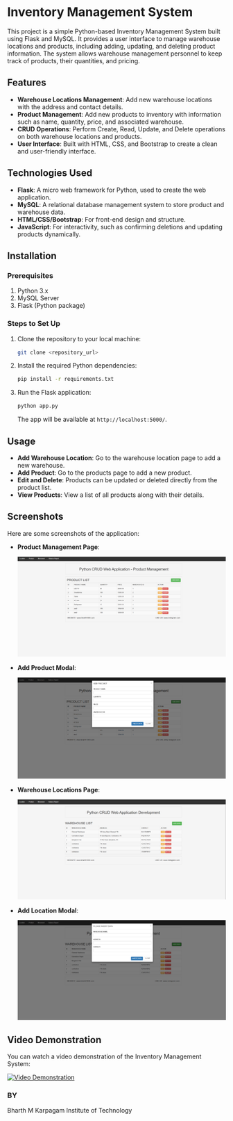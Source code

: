 # Inventory Management System

This project is a simple Python-based Inventory Management System built using Flask and MySQL. It provides a user interface to manage warehouse locations and products, including adding, updating, and deleting product information. The system allows warehouse management personnel to keep track of products, their quantities, and pricing.

## Features

- **Warehouse Locations Management**: Add new warehouse locations with the address and contact details.
- **Product Management**: Add new products to inventory with information such as name, quantity, price, and associated warehouse.
- **CRUD Operations**: Perform Create, Read, Update, and Delete operations on both warehouse locations and products.
- **User Interface**: Built with HTML, CSS, and Bootstrap to create a clean and user-friendly interface.

## Technologies Used

- **Flask**: A micro web framework for Python, used to create the web application.
- **MySQL**: A relational database management system to store product and warehouse data.
- **HTML/CSS/Bootstrap**: For front-end design and structure.
- **JavaScript**: For interactivity, such as confirming deletions and updating products dynamically.

## Installation

### Prerequisites

1. Python 3.x
2. MySQL Server
3. Flask (Python package)

### Steps to Set Up

1. Clone the repository to your local machine:
    ```bash
    git clone <repository_url>
    ```

2. Install the required Python dependencies:
    ```bash
    pip install -r requirements.txt
    ```
3. Run the Flask application:
    ```bash
    python app.py
    ```

    The app will be available at `http://localhost:5000/`.

## Usage

- **Add Warehouse Location**: Go to the warehouse location page to add a new warehouse.
- **Add Product**: Go to the products page to add a new product.
- **Edit and Delete**: Products can be updated or deleted directly from the product list.
- **View Products**: View a list of all products along with their details.

## Screenshots

Here are some screenshots of the application:

- **Product Management Page**:

    ![Product Management Page](https://github.com/bharth1000/Aerele_Flask/blob/main/Screenshot%202025-05-06%20161714.png?raw=true)

- **Add Product Modal**:

    ![Add Product Modal](https://github.com/bharth1000/Aerele_Flask/blob/main/Screenshot%202025-05-06%20161730.png?raw=true)

- **Warehouse Locations Page**:

    ![Warehouse Locations Page](https://github.com/bharth1000/Aerele_Flask/blob/main/Screenshot%202025-05-06%20161643.png?raw=true)

- **Add Location Modal**:

    ![Add Product Modal](https://github.com/bharth1000/Aerele_Flask/blob/main/Screenshot%202025-05-06%20161702.png?raw=true)
  
## Video Demonstration

You can watch a video demonstration of the Inventory Management System:

[![Video Demonstration](https://img.youtube.com/vi/your_video_id/0.jpg)](https://www.youtube.com/watch?v=your_video_id)

### BY
Bharth M
Karpagam Institute of Technology


